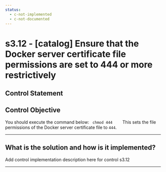 ```yaml
---
status:
  - c-not-implemented
  - c-not-documented
---
```


# s3.12 - \[catalog\] Ensure that the Docker server certificate file permissions are set to 444 or more restrictively

## Control Statement

## Control Objective

You should execute the command below:  ```  chmod 444     ```  This sets the file permissions of the Docker server certificate file to `444`.

______________________________________________________________________

## What is the solution and how is it implemented?

Add control implementation description here for control s3.12

______________________________________________________________________
